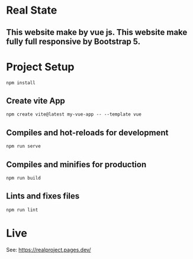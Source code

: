 # Real State
## This website make by vue js. This website make fully full responsive by Bootstrap 5. 


# Project Setup
```
npm install
```
## Create vite App
```
npm create vite@latest my-vue-app -- --template vue
``` 
##  Compiles and hot-reloads for development
```
npm run serve
```
## Compiles and minifies for production
```
npm run build
```

## Lints and fixes files
```
npm run lint
```

# Live
See: https://realproject.pages.dev/
